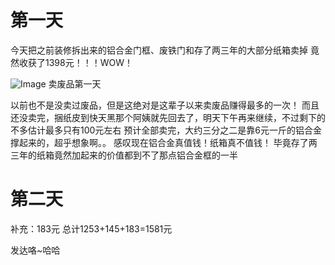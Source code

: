<!-- ##{"timestamp":1680449400}## -->

# 第一天

今天把之前装修拆出来的铝合金门框、废铁门和存了两三年的大部分纸箱卖掉
竟然收获了1398元！！！WOW！

![Image](https://github.com/user-attachments/assets/91a375a6-f77e-4568-b3c3-4d1d603329e6)
卖废品第一天

以前也不是没卖过废品，但是这绝对是这辈子以来卖废品赚得最多的一次！
而且还没卖完，捆纸皮到快天黑那个阿姨就先回去了，明天下午再来继续，不过剩下的不多估计最多只有100元左右
预计全部卖完，大约三分之二是靠6元一斤的铝合金撑起来的，超乎想象啊。。
感叹现在铝合金真值钱！纸箱真不值钱！
毕竟存了两三年的纸箱竟然加起来的价值都到不了那点铝合金框的一半

# 第二天

补充：183元
总计1253+145+183=1581元

发达咯~哈哈